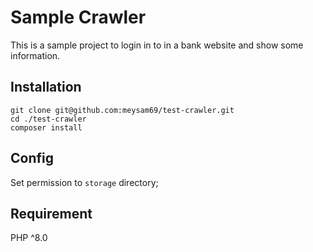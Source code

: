 # Sample Crawler
This is a sample project to login in to in a bank website and show some information.

## Installation
```
git clone git@github.com:meysam69/test-crawler.git
cd ./test-crawler
composer install
```
## Config
Set permission to `storage` directory;

## Requirement
PHP ^8.0
